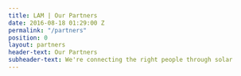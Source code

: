 ```yaml
---
title: LAM | Our Partners
date: 2016-08-18 01:29:00 Z
permalink: "/partners"
position: 0
layout: partners
header-text: Our Partners
subheader-text: We're connecting the right people through solar
---
```


